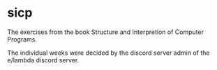 # sicp

The exercises from the book Structure and Interpretion of Computer Programs.

The individual weeks were decided by the discord server admin of the e/lambda discord server.
